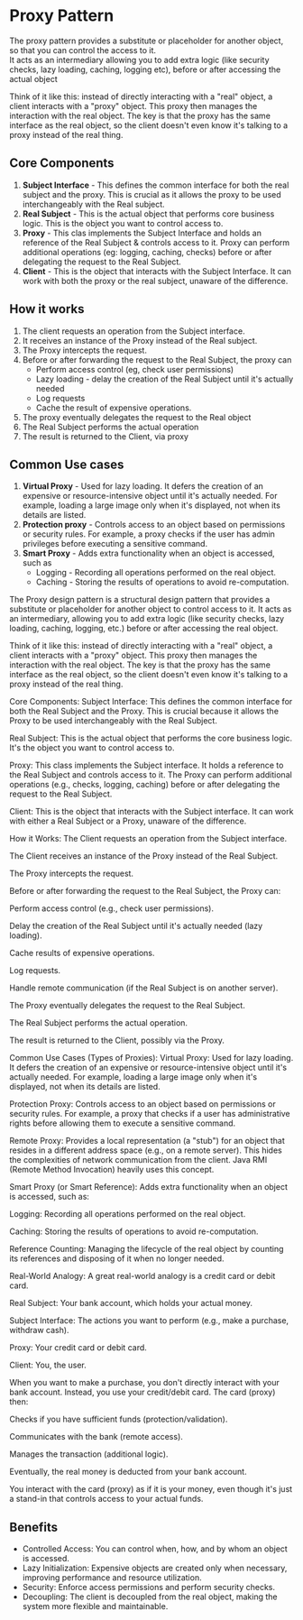 # Proxy Pattern
The proxy pattern provides a substitute or placeholder for another object, so that you can control the access to it.  
It acts as an intermediary allowing you to add extra logic (like security checks, lazy loading, caching, logging etc), before or after accessing the actual object

Think of it like this: instead of directly interacting with a "real" object, a client interacts with a "proxy" object. This proxy then manages the interaction with the real object. The key is that the proxy has the same interface as the real object, so the client doesn't even know it's talking to a proxy instead of the real thing.

## Core Components
1. **Subject Interface** - This defines the common interface for both the real subject and the proxy. This is crucial as it allows the proxy to be used interchangeably with the Real subject.
2. **Real Subject** - This is the actual object that performs core business logic. This is the object you want to control access to.
3. **Proxy** - This clas implements the Subject Interface and holds an reference of the Real Subject & controls access to it. Proxy can perform additional operations (eg: logging, caching, checks) before or after delegating the request to the Real Subject.
4. **Client** - This is the object that interacts with the Subject Interface. It can work with both the proxy or the real subject, unaware of the difference. 

## How it works
1. The client requests an operation from the Subject interface.
2. It receives an instance of the Proxy instead of the Real subject.
3. The Proxy intercepts the request.
4. Before or after forwarding the request to the Real Subject, the proxy can
   - Perform access control (eg, check user permissions)
   - Lazy loading - delay the creation of the Real Subject until it's actually needed
   - Log requests
   - Cache the result of expensive operations.
5. The proxy eventually delegates the request to the Real object
6. The Real Subject performs the actual operation
7. The result is returned to the Client, via proxy

## Common Use cases
1. **Virtual Proxy** -  Used for lazy loading. It defers the creation of an expensive or resource-intensive object until it's actually needed. For example, loading a large image only when it's displayed, not when its details are listed.
2. **Protection proxy** - Controls access to an object based on permissions or security rules. For example, a proxy checks if the user has admin privileges before executing a sensitive command.
3. **Smart Proxy** - Adds extra functionality when an object is accessed, such as
   - Logging - Recording all operations performed on the real object.
   - Caching -  Storing the results of operations to avoid re-computation.

The Proxy design pattern is a structural design pattern that provides a substitute or placeholder for another object to control access to it. It acts as an intermediary, allowing you to add extra logic (like security checks, lazy loading, caching, logging, etc.) before or after accessing the real object.

Think of it like this: instead of directly interacting with a "real" object, a client interacts with a "proxy" object. This proxy then manages the interaction with the real object. The key is that the proxy has the same interface as the real object, so the client doesn't even know it's talking to a proxy instead of the real thing.

Core Components:
Subject Interface: This defines the common interface for both the Real Subject and the Proxy. This is crucial because it allows the Proxy to be used interchangeably with the Real Subject.

Real Subject: This is the actual object that performs the core business logic. It's the object you want to control access to.

Proxy: This class implements the Subject interface. It holds a reference to the Real Subject and controls access to it. The Proxy can perform additional operations (e.g., checks, logging, caching) before or after delegating the request to the Real Subject.

Client: This is the object that interacts with the Subject interface. It can work with either a Real Subject or a Proxy, unaware of the difference.

How it Works:
The Client requests an operation from the Subject interface.

The Client receives an instance of the Proxy instead of the Real Subject.

The Proxy intercepts the request.

Before or after forwarding the request to the Real Subject, the Proxy can:

Perform access control (e.g., check user permissions).

Delay the creation of the Real Subject until it's actually needed (lazy loading).

Cache results of expensive operations.

Log requests.

Handle remote communication (if the Real Subject is on another server).

The Proxy eventually delegates the request to the Real Subject.

The Real Subject performs the actual operation.

The result is returned to the Client, possibly via the Proxy.

Common Use Cases (Types of Proxies):
Virtual Proxy: Used for lazy loading. It defers the creation of an expensive or resource-intensive object until it's actually needed. For example, loading a large image only when it's displayed, not when its details are listed.

Protection Proxy: Controls access to an object based on permissions or security rules. For example, a proxy that checks if a user has administrative rights before allowing them to execute a sensitive command.

Remote Proxy: Provides a local representation (a "stub") for an object that resides in a different address space (e.g., on a remote server). This hides the complexities of network communication from the client. Java RMI (Remote Method Invocation) heavily uses this concept.

Smart Proxy (or Smart Reference): Adds extra functionality when an object is accessed, such as:

Logging: Recording all operations performed on the real object.

Caching: Storing the results of operations to avoid re-computation.

Reference Counting: Managing the lifecycle of the real object by counting its references and disposing of it when no longer needed.

Real-World Analogy:
A great real-world analogy is a credit card or debit card.

Real Subject: Your bank account, which holds your actual money.

Subject Interface: The actions you want to perform (e.g., make a purchase, withdraw cash).

Proxy: Your credit card or debit card.

Client: You, the user.

When you want to make a purchase, you don't directly interact with your bank account. Instead, you use your credit/debit card. The card (proxy) then:

Checks if you have sufficient funds (protection/validation).

Communicates with the bank (remote access).

Manages the transaction (additional logic).

Eventually, the real money is deducted from your bank account.

You interact with the card (proxy) as if it is your money, even though it's just a stand-in that controls access to your actual funds.

## Benefits  
- Controlled Access: You can control when, how, and by whom an object is accessed.
- Lazy Initialization: Expensive objects are created only when necessary, improving performance and resource utilization.
- Security: Enforce access permissions and perform security checks.
- Decoupling: The client is decoupled from the real object, making the system more flexible and maintainable.
